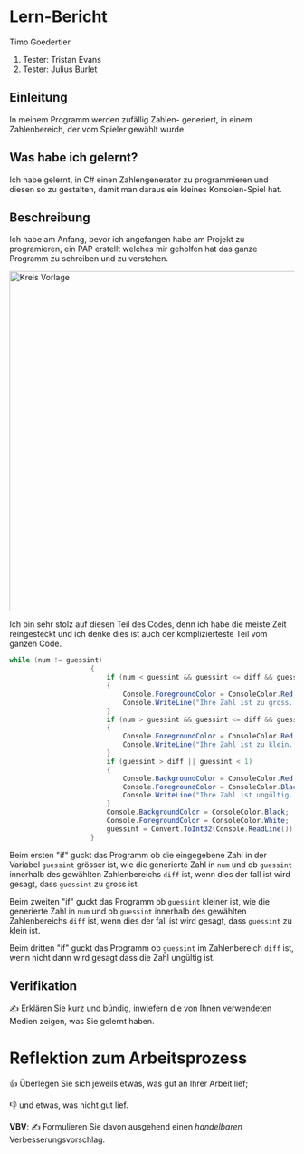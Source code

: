 # Lern-Bericht
Timo Goedertier
1. Tester: Tristan Evans
2. Tester: Julius Burlet

## Einleitung

In meinem Programm werden zufällig Zahlen- generiert, in einem Zahlenbereich, der vom Spieler gewählt wurde. 

## Was habe ich gelernt?

Ich habe gelernt, in C# einen Zahlengenerator zu programmieren und diesen so zu gestalten, damit man daraus ein kleines Konsolen-Spiel hat.

## Beschreibung

Ich habe am Anfang, bevor ich angefangen habe am Projekt zu programieren, ein PAP erstellt welches mir geholfen hat das ganze Programm zu schreiben und zu verstehen.

<img src="https://user-images.githubusercontent.com/110891995/186114469-ca121daf-4013-4dfc-82f9-98bb753c76b5.png" alt="Kreis Vorlage" width="600"/>

Ich bin sehr stolz auf diesen Teil des Codes, denn ich habe die meiste Zeit reingesteckt und ich denke dies ist auch der komplizierteste Teil vom ganzen Code.

```c#
while (num != guessint)
                    {
                        if (num < guessint && guessint <= diff && guessint >= 1)
                        {
                            Console.ForegroundColor = ConsoleColor.Red;
                            Console.WriteLine("Ihre Zahl ist zu gross. ");
                        }
                        if (num > guessint && guessint <= diff && guessint >= 1)
                        {
                            Console.ForegroundColor = ConsoleColor.Red;
                            Console.WriteLine("Ihre Zahl ist zu klein. ");
                        }
                        if (guessint > diff || guessint < 1) 
                        {
                            Console.BackgroundColor = ConsoleColor.Red;
                            Console.ForegroundColor = ConsoleColor.Black;
                            Console.WriteLine("Ihre Zahl ist ungültig. Bitte geben Sie eine gültige Zahl ein. ");
                        }
                        Console.BackgroundColor = ConsoleColor.Black;
                        Console.ForegroundColor = ConsoleColor.White;
                        guessint = Convert.ToInt32(Console.ReadLine());
                    }
```
Beim ersten "if" guckt das Programm ob die eingegebene Zahl in der Variabel ``guessint`` grösser ist, wie die generierte Zahl in ``num`` und ob ``guessint`` innerhalb des gewählten Zahlenbereichs ``diff`` ist, wenn dies der fall ist wird gesagt, dass ``guessint`` zu gross ist.

Beim zweiten "if" guckt das Programm ob ``guessint`` kleiner ist, wie die generierte Zahl in ``num`` und ob ``guessint`` innerhalb des gewählten Zahlenbereichs ``diff`` ist, wenn dies der fall ist wird gesagt, dass ``guessint`` zu klein ist.

Beim dritten "if" guckt das Programm ob ``guessint`` im Zahlenbereich ``diff`` ist, wenn nicht dann wird gesagt dass die Zahl ungültig ist.

## Verifikation

✍️ Erklären Sie kurz und bündig, inwiefern die von Ihnen verwendeten Medien zeigen, was Sie gelernt haben.

# Reflektion zum Arbeitsprozess

👍 Überlegen Sie sich jeweils etwas, was gut an Ihrer Arbeit lief; 

👎 und etwas, was nicht gut lief.

**VBV**: ✍️ Formulieren Sie davon ausgehend einen *handelbaren* Verbesserungsvorschlag.
